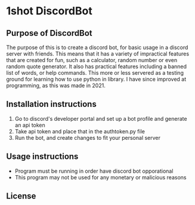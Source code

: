 # **1shot** DiscordBot

## Purpose of DiscordBot

The purpose of this is to create a discord bot, for basic usage in a discord server with friends. This means that it has a variety of impractical features that are created for fun, such as a calculator, random number or even random quote generator. It also has practical features including a banned list of words, or help commands. This more or less servered as a testing ground for learning how to use python in library. I have since improved at programming, as this was made in 2021.

## Installation instructions

1. Go to discord's developer portal and set up a bot profile and generate an api token
2. Take api token and place that in the authtoken.py file
3. Run the bot, and create changes to fit your personal server

## Usage instructions
- Program must be running in order have discord bot opporational
- This program may not be used for any monetary or malicious reasons

## License

